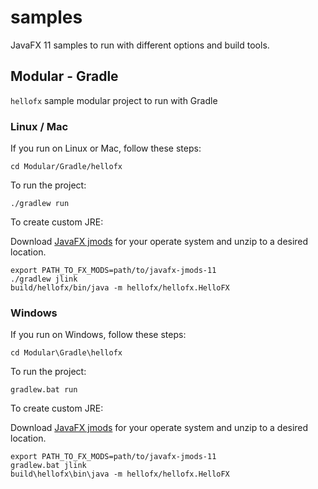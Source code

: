 # samples

JavaFX 11 samples to run with different options and build tools.

## Modular - Gradle

`hellofx` sample modular project to run with Gradle

### Linux / Mac

If you run on Linux or Mac, follow these steps:

    cd Modular/Gradle/hellofx
    
To run the project:
    
    ./gradlew run

To create custom JRE:

Download [JavaFX jmods](https://gluonhq.com/products/javafx/) for your operate 
system and unzip to a desired location.

    export PATH_TO_FX_MODS=path/to/javafx-jmods-11
    ./gradlew jlink
    build/hellofx/bin/java -m hellofx/hellofx.HelloFX 


### Windows

If you run on Windows, follow these steps:

    cd Modular\Gradle\hellofx

To run the project:
    
    gradlew.bat run

To create custom JRE:

Download [JavaFX jmods](https://gluonhq.com/products/javafx/) for your operate 
system and unzip to a desired location.

    export PATH_TO_FX_MODS=path/to/javafx-jmods-11
    gradlew.bat jlink
    build\hellofx\bin\java -m hellofx/hellofx.HelloFX 
